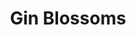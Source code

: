 ---
title: "Gin Blossoms"
summary: "American pop rock band formed in 1987 in Tempe, Arizona, USA. Robin Wilson: lead vocals, acoustic guitar / Jesse Valenzuela: backing vocals, guitars / Doug Hopkins: guitars / Bill Leen: bass / Phillip Rhodes: drums, percussion / Scott Johnson: guitars."
image: "gin-blossoms.jpg"
apple_music_artist_url: "https://music.apple.com/gb/artist/gin-blossoms/94763"
wikipedia_url: "none"
---